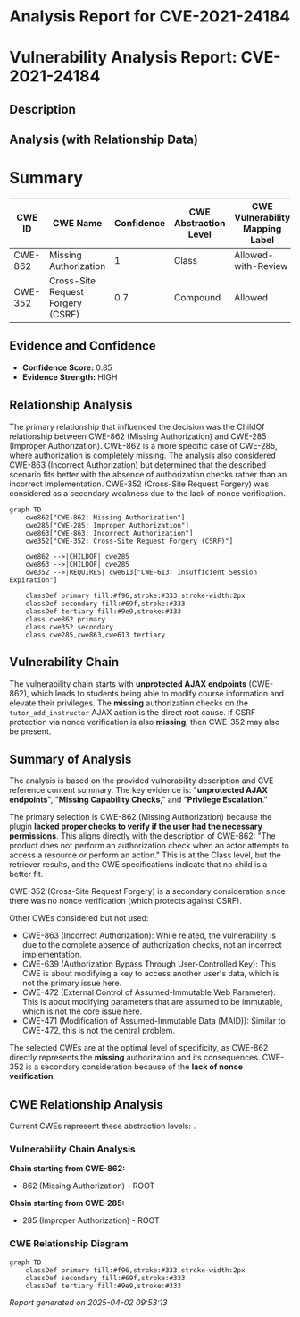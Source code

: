 # Analysis Report for CVE-2021-24184

# Vulnerability Analysis Report: CVE-2021-24184

## Description



## Analysis (with Relationship Data)

# Summary
| CWE ID | CWE Name | Confidence | CWE Abstraction Level | CWE Vulnerability Mapping Label | CWE-Vulnerability Mapping Notes |
|---|---|---|---|---|---|
| CWE-862 | Missing Authorization | 1 | Class | Allowed-with-Review | Primary CWE |
| CWE-352 | Cross-Site Request Forgery (CSRF) | 0.7 | Compound | Allowed | Secondary Candidate |

## Evidence and Confidence

*   **Confidence Score:** 0.85
*   **Evidence Strength:** HIGH

## Relationship Analysis
The primary relationship that influenced the decision was the ChildOf relationship between CWE-862 (Missing Authorization) and CWE-285 (Improper Authorization). CWE-862 is a more specific case of CWE-285, where authorization is completely missing. The analysis also considered CWE-863 (Incorrect Authorization) but determined that the described scenario fits better with the absence of authorization checks rather than an incorrect implementation. CWE-352 (Cross-Site Request Forgery) was considered as a secondary weakness due to the lack of nonce verification.

```mermaid
graph TD
    cwe862["CWE-862: Missing Authorization"]
    cwe285["CWE-285: Improper Authorization"]
    cwe863["CWE-863: Incorrect Authorization"]
    cwe352["CWE-352: Cross-Site Request Forgery (CSRF)"]
    
    cwe862 -->|CHILDOF| cwe285
    cwe863 -->|CHILDOF| cwe285
    cwe352 -->|REQUIRES| cwe613["CWE-613: Insufficient Session Expiration"]
    
    classDef primary fill:#f96,stroke:#333,stroke-width:2px
    classDef secondary fill:#69f,stroke:#333
    classDef tertiary fill:#9e9,stroke:#333
    class cwe862 primary
    class cwe352 secondary
    class cwe285,cwe863,cwe613 tertiary
```

## Vulnerability Chain
The vulnerability chain starts with **unprotected AJAX endpoints** (CWE-862), which leads to students being able to modify course information and elevate their privileges. The **missing** authorization checks on the `tutor_add_instructor` AJAX action is the direct root cause. If CSRF protection via nonce verification is also **missing**, then CWE-352 may also be present.

## Summary of Analysis
The analysis is based on the provided vulnerability description and CVE reference content summary. The key evidence is: "**unprotected AJAX endpoints**", "**Missing Capability Checks**," and "**Privilege Escalation**."

The primary selection is CWE-862 (Missing Authorization) because the plugin **lacked proper checks to verify if the user had the necessary permissions**. This aligns directly with the description of CWE-862: "The product does not perform an authorization check when an actor attempts to access a resource or perform an action." This is at the Class level, but the retriever results, and the CWE specifications indicate that no child is a better fit.

CWE-352 (Cross-Site Request Forgery) is a secondary consideration since there was no nonce verification (which protects against CSRF).

Other CWEs considered but not used:

*   CWE-863 (Incorrect Authorization): While related, the vulnerability is due to the complete absence of authorization checks, not an incorrect implementation.
*   CWE-639 (Authorization Bypass Through User-Controlled Key): This CWE is about modifying a key to access another user's data, which is not the primary issue here.
*   CWE-472 (External Control of Assumed-Immutable Web Parameter): This is about modifying parameters that are assumed to be immutable, which is not the core issue here.
*   CWE-471 (Modification of Assumed-Immutable Data (MAID)): Similar to CWE-472, this is not the central problem.

The selected CWEs are at the optimal level of specificity, as CWE-862 directly represents the **missing** authorization and its consequences. CWE-352 is a secondary consideration because of the **lack of nonce verification**.


## CWE Relationship Analysis

Current CWEs represent these abstraction levels: .


### Vulnerability Chain Analysis

**Chain starting from CWE-862:**
- 862 (Missing Authorization) - ROOT


**Chain starting from CWE-285:**
- 285 (Improper Authorization) - ROOT



### CWE Relationship Diagram

```mermaid
graph TD
    classDef primary fill:#f96,stroke:#333,stroke-width:2px
    classDef secondary fill:#69f,stroke:#333
    classDef tertiary fill:#9e9,stroke:#333
```



*Report generated on 2025-04-02 09:53:13*
